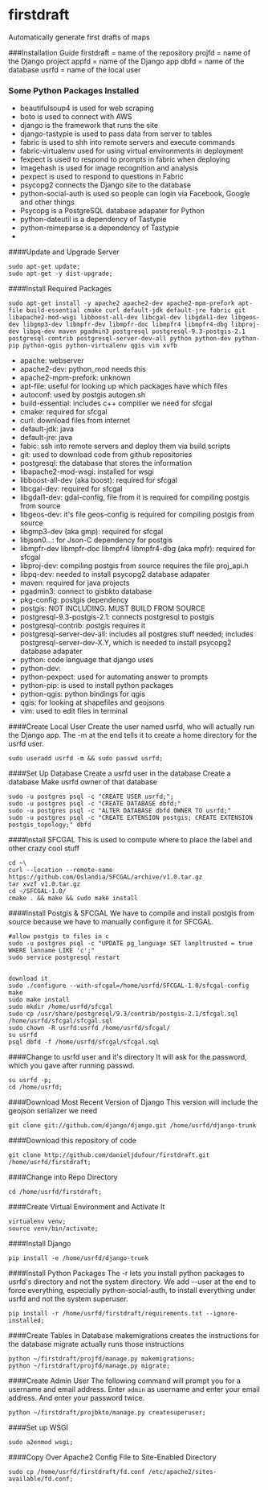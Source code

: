 # firstdraft
Automatically generate first drafts of maps

###Installation Guide
firstdraft = name of the repository
projfd = name of the Django project
appfd = name of the Django app
dbfd = name of the database
usrfd = name of the local user

### Some Python Packages Installed 
* beautifulsoup4 is used for web scraping
* boto is used to connect with AWS
* django is the framework that runs the site
* django-tastypie is used to pass data from server to tables
* fabric is used to shh into remote servers and execute commands
* fabric-virtualenv used for using virtual environments in deployment
* fexpect is used to respond to prompts in fabric when deploying
* imagehash is used for image recognition and analysis
* pexpect is used to respond to questions in Fabric
* psycopg2 connects the Django site to the database
* python-social-auth is used so people can login via Facebook, Google and other things
* Psycopg is a PostgreSQL database adapater for Python
* python-dateutil is a dependency of Tastypie
* python-mimeparse is a dependency of Tastypie
* 

####Update and Upgrade Server
```
sudo apt-get update;
sudo apt-get -y dist-upgrade;
```


####Install Required Packages
```
sudo apt-get install -y apache2 apache2-dev apache2-mpm-prefork apt-file build-essential cmake curl default-jdk default-jre fabric git libapache2-mod-wsgi libboost-all-dev libcgal-dev libgdal1-dev libgeos-dev libgmp3-dev libmpfr-dev libmpfr-doc libmpfr4 libmpfr4-dbg libproj-dev libpq-dev maven pgadmin3 postgresql postgresql-9.3-postgis-2.1 postgresql-contrib postgresql-server-dev-all python python-dev python-pip python-qgis python-virtualenv qgis vim xvfb
```
* apache: webserver
* apache2-dev: python_mod needs this
* apache2-mpm-prefork: unknown
* apt-file: useful for looking up which packages have which files
* autoconf: used by postgis autogen.sh
* build-essential: includes c++ compilier we need for sfcgal
* cmake: required for sfcgal
* curl: download files from internet
* default-jdk: java
* default-jre: java
* fabic: ssh into remote servers and deploy them via build scripts
* git: used to download code from github repositories
* postgresql: the database that stores the information
* libapache2-mod-wsgi: installed for wsgi
* libboost-all-dev (aka boost): required for sfcgal
* libcgal-dev: required for sfcgal
* libgdal1-dev: gdal-config, file from it is required for compiling postgis from source
* libgeos-dev: it's file geos-config is required for compiling postgis from source
* libgmp3-dev (aka gmp): required for sfcgal
* libjson0...: for Json-C dependency for postgis
* libmpfr-dev libmpfr-doc libmpfr4 libmpfr4-dbg (aka mpfr): required for sfcgal
* libproj-dev: compiling postgis from source requires the file proj_api.h
* libpq-dev: needed to install psycopg2 database adapater
* maven: required for java projects
* pgadmin3: connect to gisbkto database
* pkg-config: postgis dependency
* postgis: NOT INCLUDING. MUST BUILD FROM SOURCE
* postgresql-9.3-postgis-2.1: connects postgresql to postgis 
* postgresql-contrib: postgis requires it
* postgresql-server-dev-all: includes all postgres stuff needed; includes postgresql-server-dev-X.Y, which is needed to install psycopg2 database adapater
* python: code language that django uses
* python-dev:
* python-pexpect: used for automating answer to prompts
* python-pip: is used to install python packages
* python-qgis: python bindings for qgis
* qgis: for looking at shapefiles and geojsons
* vim: used to edit files in terminal


####Create Local User
Create the user named usrfd, who will actually run the Django app.
The -m at the end tells it to create a home directory for the usrfd user.
```
sudo useradd usrfd -m && sudo passwd usrfd;
```

####Set Up Database
Create a usrfd user in the database
Create a database
Make usrfd owner of that database
```
sudo -u postgres psql -c "CREATE USER usrfd;";
sudo -u postgres psql -c "CREATE DATABASE dbfd;"
sudo -u postgres psql -c "ALTER DATABASE dbfd OWNER TO usrfd;"
sudo -u postgres psql -c "CREATE EXTENSION postgis; CREATE EXTENSION postgis_topology;" dbfd
```

####Install SFCGAL
This is used to compute where to place the label and other crazy cool stuff
```
cd ~\
curl --location --remote-name https://github.com/Oslandia/SFCGAL/archive/v1.0.tar.gz
tar xvzf v1.0.tar.gz
cd ~/SFCGAL-1.0/
cmake . && make && sudo make install
```


####Install Postgis & SFCGAL
We have to compile and install postgis from source because we have to manually configure it for SFCGAL.

```
#allow postgis to files in c
sudo -u postgres psql -c "UPDATE pg_language SET lanpltrusted = true WHERE lanname LIKE 'c';"
sudo service postgresql restart


download it
sudo ./configure --with-sfcgal=/home/usrfd/SFCGAL-1.0/sfcgal-config
make
sudo make install
sudo mkdir /home/usrfd/sfcgal
sudo cp /usr/share/postgresql/9.3/contrib/postgis-2.1/sfcgal.sql /home/usrfd/sfcgal/sfcgal.sql
sudo chown -R usrfd:usrfd /home/usrfd/sfcgal/
su usrfd
psql dbfd -f /home/usrfd/sfcgal/sfcgal.sql
```


####Change to usrfd user and it's directory
It will ask for the password, which you gave after running passwd.
```
su usrfd -p;
cd /home/usrfd;
```

####Download Most Recent Version of Django
This version will include the geojson serializer we need
```
git clone git://github.com/django/django.git /home/usrfd/django-trunk
```

####Download this repository of code
```
git clone http://github.com/danieljdufour/firstdraft.git /home/usrfd/firstdraft;
```

####Change into Repo Directory
```
cd /home/usrfd/firstdraft;
```

####Create Virtual Environment and Activate It
```
virtualenv venv;
source venv/bin/activate;
```


####Install Django
```
pip install -e /home/usrfd/django-trunk
```

####Install Python Packages
The -r lets you install python packages to usrfd's directory and not the system directory.
We add --user at the end to force everything, especially python-social-auth, to install everything under usrfd and not the system superuser.
```
pip install -r /home/usrfd/firstdraft/requirements.txt --ignore-installed;
```


####Create Tables in Database
makemigrations creates the instructions for the database
migrate actually runs those instructions
```
python ~/firstdraft/projfd/manage.py makemigrations;
python ~/firstdraft/projfd/manage.py migrate;
```

####Create Admin User
The following command will prompt you for a username and email address.
Enter ```admin``` as username and enter your email address.
And enter your password twice.
```
python ~/firstdraft/projbkto/manage.py createsuperuser;
```

####Set up WSGI
```
sudo a2enmod wsgi;
```

####Copy Over Apache2 Config File to Site-Enabled Directory
```
sudo cp /home/usrfd/firstdraft/fd.conf /etc/apache2/sites-available/fd.conf;
```

